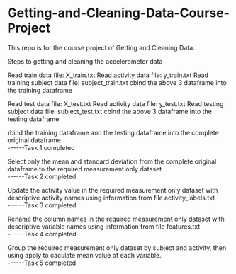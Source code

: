 # Getting-and-Cleaning-Data-Course-Project
This repo is for the course project of Getting and Cleaning Data.

Steps to getting and cleaning the accelerometer data

Read train data file:             X_train.txt
Read activity data file:          y_train.txt
Read training subject data file:  subject_train.txt
cbind the above 3 dataframe into the training dataframe

Read test data file:              X_test.txt
Read activity data file:          y_test.txt
Read testing subject data file:   subject_test.txt
cbind the above 3 dataframe into the testing dataframe

rbind the training dataframe and the testing dataframe into the complete original dataframe<br/>
------Task 1 completed

Select only the mean and standard deviation from the complete original dataframe to the required measurement only dataset<br/>
------Task 2 completed

Update the activity value in the required measurement only dataset with descriptive activity names using information from file activity_labels.txt<br/>
------Task 3 completed

Rename the column names in the required measurement only dataset with descriptive variable names using information from file features.txt<br/>
------Task 4 completed

Group the required measurement only dataset by subject and activity, then using apply to caculate mean value of each variable. <br/>
------Task 5 completed
